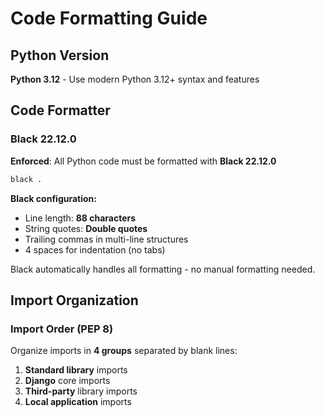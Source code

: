 # Code Formatting Guide

## Python Version

**Python 3.12** - Use modern Python 3.12+ syntax and features

## Code Formatter

### Black 22.12.0

**Enforced**: All Python code must be formatted with **Black 22.12.0**

```bash
black .
```

**Black configuration:**
- Line length: **88 characters**
- String quotes: **Double quotes**
- Trailing commas in multi-line structures
- 4 spaces for indentation (no tabs)

Black automatically handles all formatting - no manual formatting needed.

## Import Organization

### Import Order (PEP 8)

Organize imports in **4 groups** separated by blank lines:

1. **Standard library** imports
2. **Django** core imports  
3. **Third-party** library imports
4. **Local application** imports

